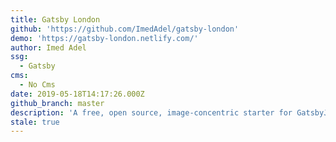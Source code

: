 ```yaml
---
title: Gatsby London
github: 'https://github.com/ImedAdel/gatsby-london'
demo: 'https://gatsby-london.netlify.com/'
author: Imed Adel
ssg:
  - Gatsby
cms:
  - No Cms
date: 2019-05-18T14:17:26.000Z
github_branch: master
description: 'A free, open source, image-concentric starter for GatsbyJS'
stale: true
---
```

